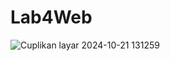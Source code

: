 # Lab4Web
![Cuplikan layar 2024-10-21 131259](https://github.com/user-attachments/assets/b6922428-2d55-4721-a71f-32460265824d)
